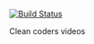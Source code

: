 [![Build Status](https://travis-ci.org/oscar-raig/cleancoders-openchat.svg?branch=master)](https://travis-ci.org/oscar-raig/cleancoders-openchat)

Clean coders videos 